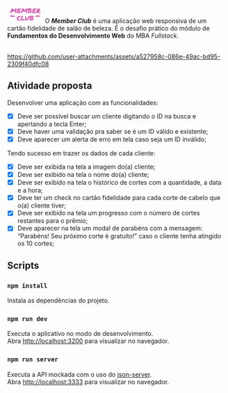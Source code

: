 <img src="/src/assets/Logo.png" widht=40px height=40px>
O <i><b>Member Club</b></i> é uma aplicação web responsiva de um cartão fidelidade de salão de beleza. É o desafio prático do módulo de <b>Fundamentos do Desenvolvimento Web</b> do MBA <i>Fullstack</i>.
<br/><br/>

https://github.com/user-attachments/assets/a527958c-086e-49ac-bd95-2309f40dfc08



## Atividade proposta
Desenvolver uma aplicação com as funcionalidades: 
- [X] Deve ser possível buscar um cliente digitando o ID na busca e apertando a tecla Enter;
- [X] Deve haver uma validação pra saber se é um ID válido e existente;
- [X] Deve aparecer um alerta de erro em tela caso seja um ID inválido;

Tendo sucesso em trazer os dados de cada cliente:

- [X] Deve ser exibida na tela a imagem do(a) cliente;
- [X] Deve ser exibido na tela o nome do(a) cliente;
- [X] Deve ser exibido na tela o histórico de cortes com a quantidade, a data e a hora;
- [X] Deve ter um check no cartão fidelidade para cada corte de cabelo que o(a) cliente tiver;
- [X] Deve ser exibido na tela um progresso com o número de cortes restantes para o prêmio;
- [X] Deve aparecer na tela um modal de parabéns com a mensagem: “Parabéns! Seu próximo corte é gratuito!” caso o cliente tenha atingido os 10 cortes;

## Scripts

### `npm install`

Instala as dependências do projeto.<br />

### `npm run dev`

Executa o aplicativo no modo de desenvolvimento.<br />
Abra [http://localhost:3200](http://localhost:3200) para visualizar no navegador.

### `npm run server`

Executa a API mockada com o uso do [json-server](https://www.npmjs.com/package/json-server).<br />
Abra [http://localhost:3333](http://localhost:3333) para visualizar no navegador.
